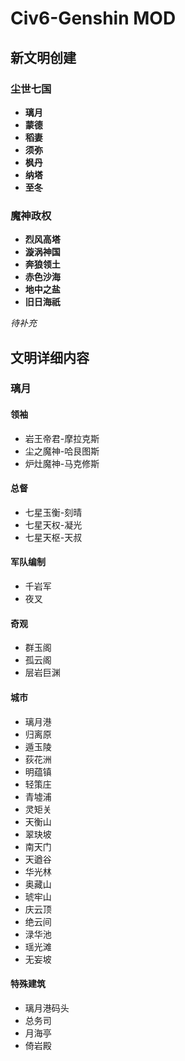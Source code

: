 # Civ6-Genshin MOD

## 新文明创建

### 尘世七国

- **璃月**
- **蒙德**
- **稻妻**
- **须弥**
- **枫丹**
- **纳塔**
- **至冬**

### 魔神政权
- **烈风高塔**
- **漩涡神国**
- **奔狼领土**
- **赤色沙海**
- **地中之盐**
- **旧日海祇**

*待补充*

## 文明详细内容

### 璃月

#### 领袖

- 岩王帝君-摩拉克斯
- 尘之魔神-哈艮图斯
- 炉灶魔神-马克修斯

#### 总督

- 七星玉衡-刻晴
- 七星天权-凝光
- 七星天枢-天叔

#### 军队编制

- 千岩军
- 夜叉

#### 奇观

- 群玉阁
- 孤云阁
- 层岩巨渊

#### 城市

- 璃月港
- 归离原
- 遁玉陵
- 荻花洲
- 明蕴镇
- 轻策庄
- 青墟浦
- 灵矩关
- 天衡山
- 翠玦坡
- 南天门
- 天遒谷
- 华光林
- 奥藏山
- 琥牢山
- 庆云顶
- 绝云间
- 渌华池
- 瑶光滩
- 无妄坡

#### 特殊建筑

- 璃月港码头
- 总务司
- 月海亭
- 倚岩殿


